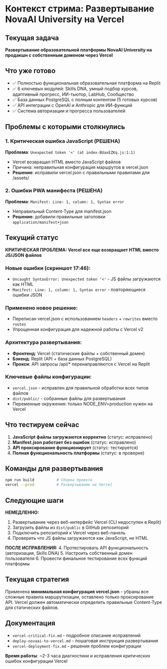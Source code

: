 # Контекст стрима: Развертывание NovaAI University на Vercel

## Текущая задача
**Развертывание образовательной платформы NovaAI University на продакшн с собственным доменом через Vercel**

## Что уже готово
- ✅ Полностью функциональная образовательная платформа на Replit
- ✅ 6 ключевых модулей: Skills DNA, умный подбор курсов, адаптивный прогресс, ИИ-тьютор, LabHub, Сообщество
- ✅ База данных PostgreSQL с полным контентом (5 готовых курсов)
- ✅ API интеграции с OpenAI и Anthropic для ИИ-функций
- ✅ Система авторизации и прогресса пользователей

## Проблемы с которыми столкнулись

### 1. Критическая ошибка JavaScript (РЕШЕНА)
**Проблема**: `Unexpected token '<' (at index-BUaxEZKq.js:1:1)`
- Vercel возвращал HTML вместо JavaScript файлов
- Причина: неправильная конфигурация маршрутов в vercel.json
- **Решение**: исправили vercel.json с правильными правилами для /assets/

### 2. Ошибки PWA манифеста (РЕШЕНА)
**Проблема**: `Manifest: Line: 1, column: 1, Syntax error`
- Неправильный Content-Type для manifest.json
- **Решение**: добавили правильные заголовки `application/manifest+json`

## Текущий статус
**КРИТИЧЕСКАЯ ПРОБЛЕМА: Vercel все еще возвращает HTML вместо JS/JSON файлов**

### Новые ошибки (скриншот 17:46):
- `Uncaught SyntaxError: Unexpected token '<'` - JS файлы загружаются как HTML
- `Manifest: Line: 1, column: 1, Syntax error` - повторяющиеся ошибки JSON

### Применено новое решение:
- Переписан vercel.json с использованием `headers` + `rewrites` вместо `routes`
- Упрощенная конфигурация для надежной работы с Vercel v2

### Архитектура развертывания:
- **Фронтенд**: Vercel (статические файлы + собственный домен)
- **Бэкенд**: Replit (API + база данных PostgreSQL)
- **Прокси**: API запросы /api/* перенаправляются с Vercel на Replit

### Ключевые файлы конфигурации:
- `vercel.json` - исправлен для правильной обработки всех типов файлов
- `dist/public/` - собранные файлы для развертывания
- Переменные окружения: только NODE_ENV=production нужен на Vercel

## Что тестируем сейчас
1. **JavaScript файлы загружаются корректно** (статус: исправлено)
2. **Manifest.json работает без ошибок** (статус: исправлено)
3. **API проксирование функционирует** (статус: тестируется)
4. **Полная функциональность платформы** (статус: в проверке)

## Команды для развертывания
```bash
npm run build          # Сборка проекта
vercel --prod          # Развертывание на Vercel
```

## Следующие шаги
**НЕМЕДЛЕННО:**
1. Развертывание через веб-интерфейс Vercel (CLI недоступен в Replit)
2. Загрузить файлы из `dist/public` в GitHub репозиторий
3. Подключить репозиторий к Vercel через веб-панель
4. Проверить что JS файлы загружаются как JavaScript, не HTML

**ПОСЛЕ ИСПРАВЛЕНИЯ:**
4. Протестировать API функциональность (авторизация, Skills DNA)
5. Настроить собственный домен пользователя
6. Провести финальное тестирование всех функций платформы

## Текущая стратегия
Применена **минимальная конфигурация vercel.json** - убраны все сложные правила маршрутизации, оставлено только проксирование API. Vercel должен автоматически определить правильные Content-Type для статических файлов.

## Документация
- `vercel-critical-fix.md` - подробное описание исправлений
- `deploy-novaai-to-vercel.md` - пошаговая инструкция развертывания
- `vercel-deployment-fix.md` - решения проблем конфигурации

**Время работы**: ~2-3 часа диагностики и исправления критических ошибок конфигурации Vercel